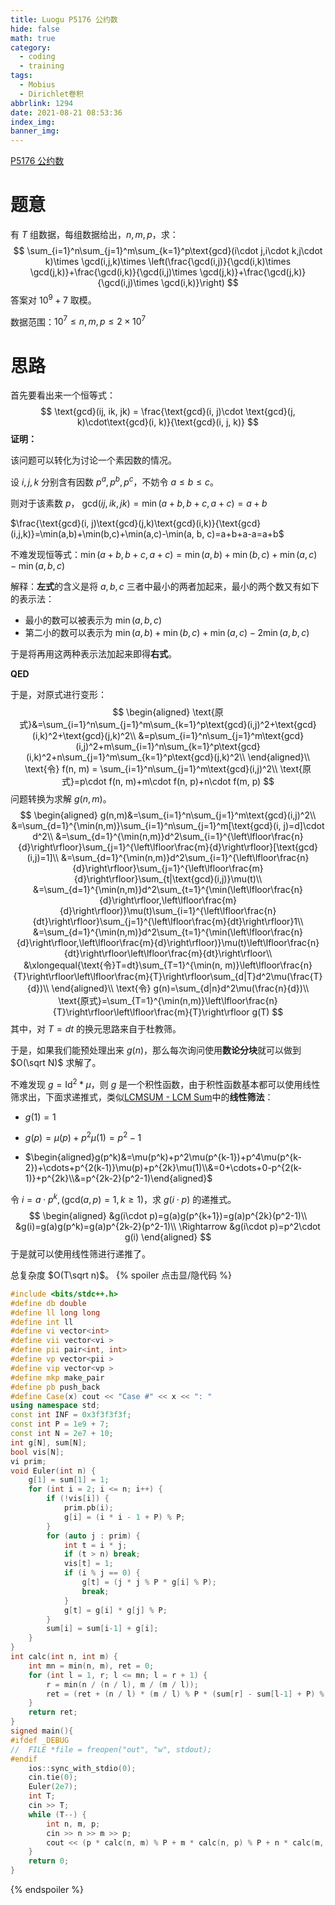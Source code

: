 ```yaml
---
title: Luogu P5176 公约数
hide: false
math: true
category:
  - coding
  - training
tags:
  - Mobius
  - Dirichlet卷积
abbrlink: 1294
date: 2021-08-21 08:53:36
index_img:
banner_img:
---
```


[P5176 公约数](https://www.luogu.com.cn/problem/P5176)

# 题意

有 $T$ 组数据，每组数据给出，$n, m, p$，求：
$$
\sum_{i=1}^n\sum_{j=1}^m\sum_{k=1}^p\text{gcd}(i\cdot j,i\cdot k,j\cdot k)\times \gcd(i,j,k)\times \left(\frac{\gcd(i,j)}{\gcd(i,k)\times \gcd(j,k)}+\frac{\gcd(i,k)}{\gcd(i,j)\times \gcd(j,k)}+\frac{\gcd(j,k)}{\gcd(i,j)\times \gcd(i,k)}\right)
$$
答案对 $10^9+7$ 取模。

数据范围：$10^7\leqslant n, m, p\leqslant 2\times 10^7$

# 思路

首先要看出来一个恒等式：
$$
\text{gcd}(ij, ik, jk) = \frac{\text{gcd}(i, j)\cdot \text{gcd}(j, k)\cdot\text{gcd}(i, k)}{\text{gcd}(i, j, k)}
$$
**证明：**

该问题可以转化为讨论一个素因数的情况。

设 $i, j, k$ 分别含有因数 $p^a,p^b,p^c$，不妨令 $a\leqslant b\leqslant c$。

则对于该素数 $p$， $\text{gcd}(ij, ik, jk) = \min(a+b, b+c, a+c)=a+b$

$\frac{\text{gcd}(i, j)\text{gcd}(j,k)\text{gcd}(i,k)}{\text{gcd}(i,j,k)}=\min(a,b)+\min(b,c)+\min(a,c)-\min(a, b, c)=a+b+a-a=a+b$

不难发现恒等式：$\min(a+b,b+c,a+c)=\min(a,b)+\min(b,c)+\min(a,c)-\min(a,b,c)$

解释：**左式**的含义是将 $a,b,c$ 三者中最小的两者加起来，最小的两个数又有如下的表示法：

- 最小的数可以被表示为 $\min(a,b,c)$
- 第二小的数可以表示为 $\min(a,b)+\min(b,c)+\min(a,c)-2\min(a,b,c)$

于是将再用这两种表示法加起来即得**右式**。

**QED**

于是，对原式进行变形：
$$
\begin{aligned}
\text{原式}&=\sum_{i=1}^n\sum_{j=1}^m\sum_{k=1}^p\text{gcd}(i,j)^2+\text{gcd}(i,k)^2+\text{gcd}(j,k)^2\\
&=p\sum_{i=1}^n\sum_{j=1}^m\text{gcd}(i,j)^2+m\sum_{i=1}^n\sum_{k=1}^p\text{gcd}(i,k)^2+n\sum_{j=1}^m\sum_{k=1}^p\text{gcd}(j,k)^2\\
\end{aligned}\\
\text{令} f(n, m) = \sum_{i=1}^n\sum_{j=1}^m\text{gcd}(i,j)^2\\
\text{原式}=p\cdot f(n, m)+m\cdot f(n, p)+n\cdot f(m, p)
$$
问题转换为求解 $g(n, m)$。
$$
\begin{aligned}
g(n,m)&=\sum_{i=1}^n\sum_{j=1}^m\text{gcd}(i,j)^2\\
&=\sum_{d=1}^{\min(n,m)}\sum_{i=1}^n\sum_{j=1}^m[\text{gcd}(i, j)=d]\cdot d^2\\
&=\sum_{d=1}^{\min(n,m)}d^2\sum_{i=1}^{\left\lfloor\frac{n}{d}\right\rfloor}\sum_{j=1}^{\left\lfloor\frac{m}{d}\right\rfloor}[\text{gcd}(i,j)=1]\\
&=\sum_{d=1}^{\min(n,m)}d^2\sum_{i=1}^{\left\lfloor\frac{n}{d}\right\rfloor}\sum_{j=1}^{\left\lfloor\frac{m}{d}\right\rfloor}\sum_{t|\text{gcd}(i,j)}\mu(t)\\
&=\sum_{d=1}^{\min(n,m)}d^2\sum_{t=1}^{\min(\left\lfloor\frac{n}{d}\right\rfloor,\left\lfloor\frac{m}{d}\right\rfloor)}\mu(t)\sum_{i=1}^{\left\lfloor\frac{n}{dt}\right\rfloor}\sum_{j=1}^{\left\lfloor\frac{m}{dt}\right\rfloor}1\\
&=\sum_{d=1}^{\min(n,m)}d^2\sum_{t=1}^{\min(\left\lfloor\frac{n}{d}\right\rfloor,\left\lfloor\frac{m}{d}\right\rfloor)}\mu(t)\left\lfloor\frac{n}{dt}\right\rfloor\left\lfloor\frac{m}{dt}\right\rfloor\\
&\xlongequal{\text{令}T=dt}\sum_{T=1}^{\min(n, m)}\left\lfloor\frac{n}{T}\right\rfloor\left\lfloor\frac{m}{T}\right\rfloor\sum_{d|T}d^2\mu(\frac{T}{d})\\
\end{aligned}\\
\text{令} g(n)=\sum_{d|n}d^2\mu(\frac{n}{d})\\
\text{原式}=\sum_{T=1}^{\min(n,m)}\left\lfloor\frac{n}{T}\right\rfloor\left\lfloor\frac{m}{T}\right\rfloor g(T)
$$
其中，对 $T=dt$ 的换元思路来自于杜教筛。

于是，如果我们能预处理出来 $g(n)$，那么每次询问使用**数论分块**就可以做到 $O(\sqrt N)$ 求解了。

不难发现 $g = \text{Id}^2\ast\mu$，则 $g$ 是一个积性函数，由于积性函数基本都可以使用线性筛求出，下面求递推式，类似[LCMSUM - LCM Sum](/posts/49145/)中的**线性筛法**：

- $g(1)=1$

- $g(p)=\mu(p)+p^2\mu(1)=p^2-1$

- $\begin{aligned}g(p^k)&=\mu(p^k)+p^2\mu(p^{k-1})+p^4\mu(p^{k-2})+\cdots+p^{2(k-1)}\mu(p)+p^{2k}\mu(1)\\&=0+\cdots+0-p^{2(k-1)}+p^{2k}\\&=p^{2k-2}(p^2-1)\end{aligned}$

令 $i=a\cdot p^k, (\text{gcd}(a,p)=1,k\geqslant 1)$，求 $g(i\cdot p)$ 的递推式。
$$
\begin{aligned}
&g(i\cdot p)=g(a)g(p^{k+1})=g(a)p^{2k}(p^2-1)\\
&g(i)=g(a)g(p^k)=g(a)p^{2k-2}(p^2-1)\\
\Rightarrow &g(i\cdot p)=p^2\cdot g(i)
\end{aligned}
$$
于是就可以使用线性筛进行递推了。

总复杂度 $O(T\sqrt n)$。
{% spoiler 点击显/隐代码 %}
```c++
#include <bits/stdc++.h>
#define db double
#define ll long long
#define int ll
#define vi vector<int>
#define vii vector<vi >
#define pii pair<int, int>
#define vp vector<pii >
#define vip vector<vp >
#define mkp make_pair
#define pb push_back
#define Case(x) cout << "Case #" << x << ": "
using namespace std;
const int INF = 0x3f3f3f3f;
const int P = 1e9 + 7;
const int N = 2e7 + 10;
int g[N], sum[N];
bool vis[N];
vi prim;
void Euler(int n) {
	g[1] = sum[1] = 1;
	for (int i = 2; i <= n; i++) {
		if (!vis[i]) {
			prim.pb(i);
			g[i] = (i * i - 1 + P) % P;
		}
		for (auto j : prim) {
			int t = i * j;
			if (t > n) break;
			vis[t] = 1;
			if (i % j == 0) {
				g[t] = (j * j % P * g[i] % P);
				break;
			}
			g[t] = g[i] * g[j] % P;
		}
		sum[i] = sum[i-1] + g[i];
	}
}
int calc(int n, int m) {
	int mn = min(n, m), ret = 0;
	for (int l = 1, r; l <= mn; l = r + 1) {
		r = min(n / (n / l), m / (m / l));
		ret = (ret + (n / l) * (m / l) % P * (sum[r] - sum[l-1] + P) % P) % P;
	}
	return ret;
}
signed main(){
#ifdef _DEBUG
//	FILE *file = freopen("out", "w", stdout);
#endif
	ios::sync_with_stdio(0);
	cin.tie(0);
	Euler(2e7);
	int T;
	cin >> T;
	while (T--) {
		int n, m, p;
		cin >> n >> m >> p;
		cout << (p * calc(n, m) % P + m * calc(n, p) % P + n * calc(m, p) % P) % P << '\n';
	}
	return 0;
}
```
{% endspoiler %}
